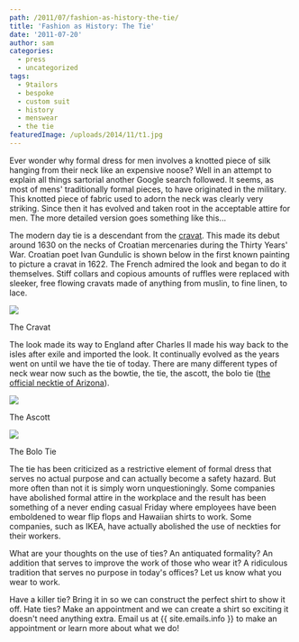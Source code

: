 ```yaml
---
path: /2011/07/fashion-as-history-the-tie/
title: 'Fashion as History: The Tie'
date: '2011-07-20'
author: sam
categories:
  - press
  - uncategorized
tags:
  - 9tailors
  - bespoke
  - custom suit
  - history
  - menswear
  - the tie
featuredImage: /uploads/2014/11/t1.jpg
---
```

Ever wonder why formal dress for men involves a knotted piece of silk hanging from their neck like an expensive noose? Well in an attempt to explain all things sartorial another Google search followed. It seems, as most of mens' traditionally formal pieces, to have originated in the military. This knotted piece of fabric used to adorn the neck was clearly very striking. Since then it has evolved and taken root in the acceptable attire for men. The more detailed version goes something like this...

The modern day tie is a descendant from the [cravat](http://en.wikipedia.org/wiki/Cravat). This made its debut around 1630 on the necks of Croatian mercenaries during the Thirty Years' War. Croatian poet Ivan Gundulic is shown below in the first known painting to picture a cravat in 1622. The French admired the look and began to do it themselves. Stiff collars and copious amounts of ruffles were replaced with sleeker, free flowing cravats made of anything from muslin, to fine linen, to lace.

![](http://1.bp.blogspot.com/-aeDvvuJNF6o/Tib2PBg8Y-I/AAAAAAAAAo0/OakoDyN9PT8/s400/File-Origin_NeckTie.jpg)

The Cravat

The look made its way to England after Charles II made his way back to the isles after exile and imported the look. It continually evolved as the years went on until we have the tie of today. There are many different types of neck wear now such as the bowtie, the tie, the ascott, the bolo tie ([the official necktie of Arizona](http://en.wikipedia.org/wiki/Bolo_tie)).

![](http://2.bp.blogspot.com/-UG8WH-zKu5c/Tib31OYF95I/AAAAAAAAApE/8ScA3jKRnM4/s320/il_fullxfull.53869237.jpg)

The Ascott

![](http://2.bp.blogspot.com/-tJa8kWpSIJg/Tib9ggPPzUI/AAAAAAAAApM/G9ygCtxINcg/s320/BoloTiePhoto2.jpg)

The Bolo Tie

The tie has been criticized as a restrictive element of formal dress that serves no actual purpose and can actually become a safety hazard. But more often than not it is simply worn unquestioningly. Some companies have abolished formal attire in the workplace and the result has been something of a never ending casual Friday where employees have been emboldened to wear flip flops and Hawaiian shirts to work. Some companies, such as IKEA, have actually abolished the use of neckties for their workers.

What are your thoughts on the use of ties? An antiquated formality? An addition that serves to improve the work of those who wear it? A ridiculous tradition that serves no purpose in today's offices? Let us know what you wear to work.

Have a killer tie? Bring it in so we can construct the perfect shirt to show it off. Hate ties? Make an appointment and we can create a shirt so exciting it doesn't need anything extra. Email us at {{ site.emails.info }} to make an appointment or learn more about what we do!